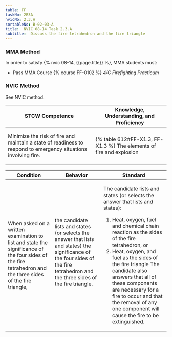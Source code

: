 ```yaml
---
table: FF
taskNo: 2B3A
nvicNo: 2.3.A 
sortableNo: B-02-03-A
title:  NVIC 08-14 Task 2.3.A
subtitle:  Discuss the fire tetrahedron and the fire triangle
---
```



### MMA Method

In order to satisfy  {% nvic 08-14, {{page.title}}  %}, MMA students must:

* Pass MMA Course {% course FF-0102 %}  *4/C Firefighting Practicum*


### NVIC Method

<a onclick="togglevisibility('nvic_methods')" >See NVIC method.</a>

<div id='nvic_methods' class='hide'>

<table>
<thead>
<tr>
<th class='forty'> STCW Competence </th>
<th class='sixty'> Knowledge, Understanding, and Proficiency </th>
</tr>
</thead>




<tbody>
<tr><td markdown='1'>

Minimize the risk of fire and maintain a state of readiness to respond to emergency situations involving fire.

</td><td markdown='1'>

{% table 612#FF-X1.3, FF-X1.3 %} The elements of fire and explosion

</td></tr>


</tbody>
</table>


<table>
<thead>
<tr><th class='twenty'>  Condition </th><th class='twenty'> Behavior </th><th  class='sixty'>Standard </th></tr>
</thead>
<tbody >



<tr><td markdown='1'>

When asked on a written examination to list and state the significance of the four sides of the fire tetrahedron and the three sides of the fire triangle,

</td><td markdown='1'>

the candidate lists and states (or selects the answer that lists and states) the significance of the four sides of the fire tetrahedron and the three sides of the fire triangle.

<br>

<div class="tooltip" markdown='1'>



</div>


</td><td markdown='1'>

The candidate lists and states (or selects the answer that lists and states):
 
1. Heat, oxygen, fuel and chemical chain reaction as the sides of the fire tetrahedron, or 
2. Heat, oxygen, and fuel as the sides of the fire triangle The candidate also answers that all of these components are necessary for a fire to occur and that the removal of any one component will cause the fire to be extinguished.

</td></tr>
</tbody>
</table>
</div>
